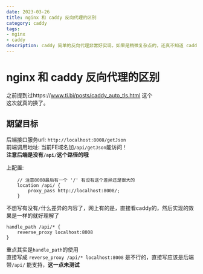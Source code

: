 ```yaml
---
date: 2023-03-26
title: nginx 和 caddy 反向代理的区别
category: caddy
tags:
- nginx
- caddy
description: caddy 简单的反向代理非常好实现，如果是稍微复杂点的，还真不知道 caddy 怎么写，查资料都不好查，官网翻了半天都没有，为了自动证书特性还是 google 到了，虽然知道底层用的是 acme.sh 的，还是不想额外单独自己装
---
```

# nginx 和 caddy 反向代理的区别

之前提到过https://www.ti.bi/posts/caddy_auto_tls.html 这个  
这次就真的换了。

## 期望目标
后端接口服务url: `http://localhost:8008/getJson`  
前端调用地址: 当前FE域名加`/api/getJson`能访问！  
**注意后端是没有`/api/`这个路径的哦**


上配置:
```nginx
    // 注意8008最后有一个 '/' 有没有这个差异还是很大的
    location /api/ {
        proxy_pass http://localhost:8008/;
    }
```
不想写有没有`/`什么差异的内容了，网上有的是，直接看caddy的，然后实现的效果是一样的就好理解了

```nginx
handle_path /api/* {
    reverse_proxy localhost:8008
}
```
重点其实是`handle_path`的使用  
直接写成 `reverse_proxy /api/* localhost:8008` 是不行的，直接写应该是后端带`/api/` 能支持，**这一点未测试**

